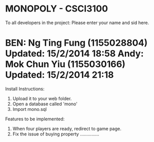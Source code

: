 MONOPOLY - CSCI3100
===================
To all developers in the project:
Please enter your name and sid here.

BEN: Ng Ting Fung (1155028804) Updated: 15/2/2014 18:58
Andy: Mok Chun Yiu (1155030166) Updated: 15/2/2014 21:18
===================
Install Instructions:
1) Upload it to your web folder.
2) Open a database called 'mono'
3) Import mono.sql


Features to be implemented:
1) When four players are ready, redirect to game page.
2) Fix the issue of buying property
...............

